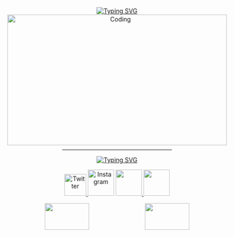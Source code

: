 <div style="background-image: url('https://e1.pxfuel.com/desktop-wallpaper/450/472/desktop-wallpaper-for-android-mobile-nature-love-best-nature-mobile-thumbnail.jpg'); background-size: cover; background-position: center; height: 300px;">
  <!-- Your existing content goes here -->
    <!-- Typing SVG -->
  <div align="center">
    <a href="https://git.io/typing-svg">
      <img src="https://readme-typing-svg.demolab.com?font=Lemon&duration=3000&pause=500&color=10394B&background=6F76FF00&center=true&random=false&width=435&lines=My+name+is+Summer;Not+particularly+good+at+anything;Just+learning;%3AD" alt="Typing SVG" />
    </a>
  <div align="center">
    <img alt="Coding" src="https://art.ngfiles.com/images/3003000/3003864_moawling_pixel-day-2023-banner.gif" style="width:100%;">
    <hr style="width:50%; margin-top: 10px;">
  </div>

  <div align="center">
    <a href="https://git.io/typing-svg">
      <img src="https://readme-typing-svg.demolab.com?font=&duration=3000&pause=500&color=10394B&background=6F76FF00&center=true&random=false&width=435&lines=connect+with+me" alt="Typing SVG" />
    </a>
  </div>
  <p align="center">
    <a href="https://twitter.com/NovemberMoon19" target="blank">
      <img src="https://img.icons8.com/color/48/000000/twitter--v1.png" alt="Twitter" height="50" width="50" />
    </a
    <a href="https://www.instagram.com/satousama2021/">
      <img src="https://img.icons8.com/color/48/000000/instagram-new.png" alt="Instagram" height="60" width="60" />
    </a>
    <a href="https://www.youtube.com/channel/UCJG3nPgXQkl9EtOUdBCrxWA">
      <img src="https://github.com/Summermeitei/Summermeitei/assets/107537596/a062fde3-61d0-405d-b996-a9d71eb4a154
"height="60" width="60" />
    </a>
    <a href="https://t.me/BeWaterMyBestoFrendo">
      <img src="https://img.icons8.com/color/48/000000/telegram-app.png" height="60" width="60" />
    </a>
  </p>

  <div align="center">
    <img src="https://github-readme-stats.vercel.app/api?username=summermeitei&show=reviews,discussions_started,discussions_answered,prs_merged,prs_merged_percentage&show_icons=true&theme=tokyonight" width="45%" />
    <img src="https://github-profile-trophy.vercel.app/?username=summermeitei&theme=tokyonight&column=3&row=2" width="45%" />
  </div>
</div>
